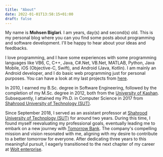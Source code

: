 ```yaml
---
title: "About"
date: 2022-01-01T13:58:15+01:00
draft: false
---
```


My name is **Mohsen Biglari**. I am <span id="age"> years, day(s) and second(s)</span> old. This is my personal blog where you can you find some posts about programming and software development. I'll be happy to hear about your ideas and feedbacks.

I love programming, and I have some experiences with some programming languages like VB6, C, C++, Java, C#\.Net, VB.Net, MATLAB, Python, Java Mobile, iOS (Objective-C, Swift), and Android (Java, Kotlin). I am mainly an Android developer, and I do basic web programming just for personal purposes. You can have a look at my last projects from [here](/allprojects).

In 2010, I earned my B.Sc. degree in Software Engineering, followed by the completion of my M.Sc. degree in 2012, both from the [University of Kashan](https://kashanu.ac.ir/en). Subsequently, I attained my Ph.D. in Computer Science in 2017 from [Shahrood University of Technology (SUT)](http://shahroodut.ac.ir/en/).

Since September 2018, I served as an assistant professor at [Shahrood University of Technology (SUT)](http://shahroodut.ac.ir/en/) for around two years. During this time, I found myself reevaluating my professional goals, eventually leading me to embark on a new journey with [Tomorrow Bank](http://tomorrow.one/). The company's compelling mission and vision resonated with me, aligning with my desire to contribute to a better tomorrow for everyone. After dedicating three years to this meaningful pursuit, I eagerly transitioned to the next chapter of my career at [Wolt enterprise](https://wolt.com/). 
